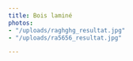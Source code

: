 ```yaml
---
title: Bois laminé
photos:
- "/uploads/raghghg_resultat.jpg"
- "/uploads/ra5656_resultat.jpg"

---
```

